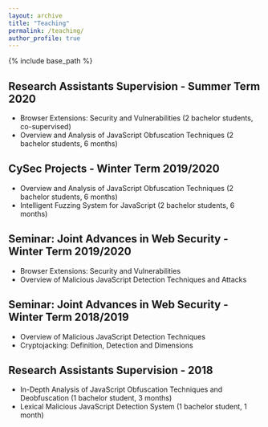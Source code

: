 ```yaml
---
layout: archive
title: "Teaching"
permalink: /teaching/
author_profile: true
---
```


{% include base_path %}

## Research Assistants Supervision - Summer Term 2020

* Browser Extensions: Security and Vulnerabilities (2 bachelor students, co-supervised)
* Overview and Analysis of JavaScript Obfuscation Techniques (2 bachelor students, 6 months)

## CySec Projects - Winter Term 2019/2020

* Overview and Analysis of JavaScript Obfuscation Techniques (2 bachelor students, 6 months)
* Intelligent Fuzzing System for JavaScript (2 bachelor students, 6 months)

## Seminar: Joint Advances in Web Security - Winter Term 2019/2020

* Browser Extensions: Security and Vulnerabilities
* Overview of Malicious JavaScript Detection Techniques and Attacks

## Seminar: Joint Advances in Web Security - Winter Term 2018/2019

* Overview of Malicious JavaScript Detection Techniques
* Cryptojacking: Definition, Detection and Dimensions


## Research Assistants Supervision - 2018

* In-Depth Analysis of JavaScript Obfuscation Techniques and Deobfuscation (1 bachelor student, 3 months)
* Lexical Malicious JavaScript Detection System (1 bachelor student, 1 month)